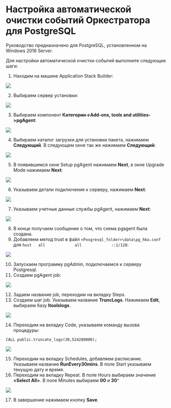 # Настройка автоматической очистки событий Оркестратора для PostgreSQL 

Руководство предназначено для PostgreSQL, установленном на Windows 2016 Server.

Для настройки автоматической очистки событий выполните следующие шаги:

1. Находим на машине Application Stack Builder:

![](<../../../../.gitbook/assets/Postgre. Очистка логов. Application Stack Builder.png>)

2. Выбираем сервер установки:

![](<../../../../.gitbook/assets/Postgre. Очистка логов. Выбор сервера.png>)

3. Выбираем компонент **Категории->Add-ons, tools and utilities->pgAgent**:

![](<../../../../.gitbook/assets/Postgre. Очистка логов. Выбор компонента.png>)

4. Выбираем каталог загрузки для установки пакета, нажимаем **Следующий**. В следующем окне так же нажимаем **Следующий**: 

![](<../../../../.gitbook/assets/Postgre. Очистка логов. Выбор каталога загрузки.png>)

5. В появившемся окне Setup pgAgent нажимаем **Next**, в окне Upgrade Mode нажимаем **Next**:

![](<../../../../.gitbook/assets/Postgre. Очистка логов. Окно Setup.png>)

6. Указываем детали подключения к серверу, нажимаем **Next**:

![](<../../../../.gitbook/assets/Postgre. Очистка логов. Детали подключения к серверу.png>)

7. Указываем учетные данные службы pgAgent, нажимаем **Next**:

![](<../../../../.gitbook/assets/Postgre. Очистка логов. Учетка pgAgent.png>)

8. В конце получаем сообщение о том, что схема pgagent была создана.
9. Добавляем метод trust в файл `<Posgresql_folder>\data\pg_hba.conf` для `host   all             all             ::1/128`:

![](<../../../../.gitbook/assets/Postgre. Очистка логов. Метод trust.png>)

10. Запускаем программу pgAdmin, подключаемся к серверу Postgresql.
11.	Создаем pgAgent job:

![](<../../../../.gitbook/assets/Postgre. Очистка логов. PgAgent job.png>)

12.	Задаем название job, переходим на вкладку Steps.
13.	Создаем шаг job. Указываем название **TruncLogs**. Нажимаем **Edit**, выбираем базу **ltoolslogs**.

![](<../../../../.gitbook/assets/Postgre. Очистка логов. Шаг job.png>)

14.	Переходим на вкладку Code, указываем команду вызова процедуры:
```
CALL public.truncate_logs(30,524288000);
```
![](<../../../../.gitbook/assets/Postgre. Очистка логов. Вкладка Code.png>)

15. Переходим на вкладку Schedules, добавляем расписание. Указываем название **RunEvery30mins**. В поле Start указываем текущую дату и время.
16.	Переходим на вкладку Repeat. В поле Hours выбираем значение **\<Select All\>**. В поле Minutes выбираем **00** и **30**^

![](<../../../../.gitbook/assets/Postgre. Очистка логов. Вкладка Repeat.png>)

17. В завершение нажимаем кнопку **Save**.


 
